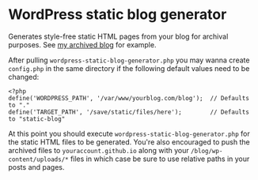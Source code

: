 WordPress static blog generator
===============================

Generates style-free static HTML pages from your blog for archival purposes.  See [my archived blog](http://mondalaci.github.io/) for example.

After pulling `wordpress-static-blog-generator.php` you may wanna create `config.php` in the same directory if the following default values need to be changed:

```
<?php
define('WORDPRESS_PATH', '/var/www/yourblog.com/blog');  // Defaults to "."
define('TARGET_PATH', '/save/static/files/here');        // Defaults to "static-blog"
```

At this point you should execute `wordpress-static-blog-generator.php` for the static HTML files to be generated.  You're also encouraged to push the archived files to `youraccount.github.io` along with your `/blog/wp-content/uploads/*` files in which case be sure to use relative paths in your posts and pages.
